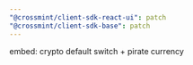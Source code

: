 ```yaml
---
"@crossmint/client-sdk-react-ui": patch
"@crossmint/client-sdk-base": patch
---
```


embed: crypto default switch + pirate currency

